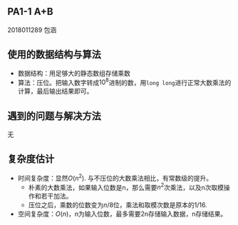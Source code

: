## PA1-1 A+B
2018011289 包涵

## 使用的数据结构与算法
- 数据结构：用足够大的静态数组存储乘数
- 算法：压位。把输入数字转成$10^8$进制的数，用`long long`进行正常大数乘法的计算，最后输出结果即可。

## 遇到的问题与解决方法
无

## 复杂度估计
- 时间复杂度：显然$O(n^2)$. 与不压位的大数乘法相比，有常数级的提升。
  - 朴素的大数乘法，如果输入位数是n，那么需要$n^2$次乘法，以及n次取模操作和若干加法。
  - 压位之后，乘数的位数变为$n/8$位，乘法和取模次数是原本的$1/16$.
- 空间复杂度：$O(n)$，n为输入位数，最多需要2n存储输入数据，n存储结果。